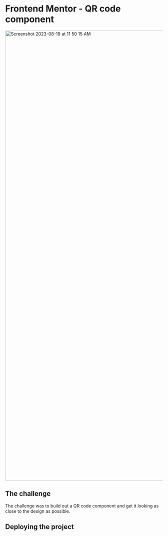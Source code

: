 # Frontend Mentor - QR code component

<img width="1439" alt="Screenshot 2023-08-19 at 11 50 15 AM" src="https://github.com/omdwid/QR_page_challenge/assets/94010815/250896ed-2c3a-49b5-ba74-af8054c785aa">

## The challenge

The challenge was to build out a QR code component and get it looking as close to the design as possible.

## Deploying the project

